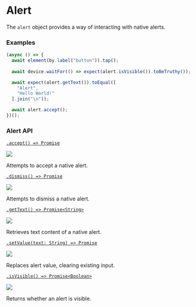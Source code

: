 # Alert

The `alert` object provides a way of interacting with native alerts.

### Examples

```javascript
(async () => {
  await element(by.label("button")).tap();
  
  await device.waitFor(() => expect(alert.isVisible()).toBeTruthy());

  await expect(alert.getText()).toEqual([
    "Alert",
    "Hello World!"
  ].join("\n"));

  await alert.accept();
})();
```

### Alert API

[```.accept() => Promise```](./alert/accept.md)

<img src="https://img.shields.io/badge/Platform-All-blue.svg" />

Attempts to accept a native alert.

[```.dismiss() => Promise```](./alert/dismiss.md)

<img src="https://img.shields.io/badge/Platform-All-blue.svg" />

Attempts to dismiss a native alert.

[```.getText() => Promise<String>```](./alert/getText.md)

<img src="https://img.shields.io/badge/Platform-All-blue.svg" />

Retrieves text content of a native alert.

[```.setValue(text: String) => Promise```](./alert/setValue.md)

<img src="https://img.shields.io/badge/Platform-iOS-blue.svg" />

Replaces alert value, clearing existing input.

[```.isVisible() => Promise<Boolean>```](./alert/isVisible.md)

<img src="https://img.shields.io/badge/Platform-~All-blue.svg" />

Returns whether an alert is visible.